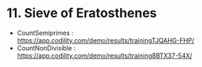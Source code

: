 # 11. Sieve of Eratosthenes
- CountSemiprimes : https://app.codility.com/demo/results/trainingTJQAHG-FHP/
- CountNonDivisible : https://app.codility.com/demo/results/training8BTX37-54X/

